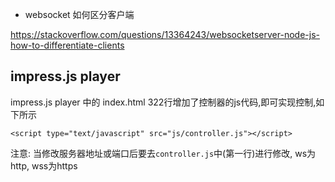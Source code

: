 
- websocket 如何区分客户端

https://stackoverflow.com/questions/13364243/websocketserver-node-js-how-to-differentiate-clients

## impress.js player

impress.js player 中的 index.html 322行增加了控制器的js代码,即可实现控制,如下所示
```
<script type="text/javascript" src="js/controller.js"></script>
```

注意: 当修改服务器地址或端口后要去`controller.js`中(第一行)进行修改, ws为http, wss为https

